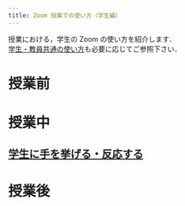 ```yaml
---
title: Zoom 授業での使い方（学生編）
---
```


授業における，学生の Zoom の使い方を紹介します．  
[学生・教員共通の使い方](how_to_use_in_classroom_common)も必要に応じてご参照下さい．

# 授業前


# 授業中

<a name="hand_reaction"> </a>
## [学生に手を挙げる・反応する](how/faculty_members/hand_reaction)

# 授業後
